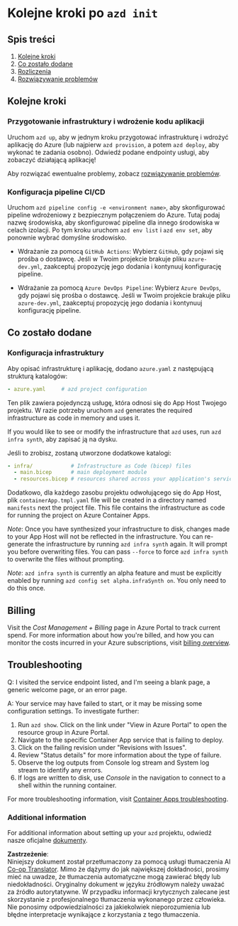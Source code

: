 <!--
CO_OP_TRANSLATOR_METADATA:
{
  "original_hash": "be745fda2aef9ee7ea772119fc6cdcf7",
  "translation_date": "2025-05-16T15:42:44+00:00",
  "source_file": "04-PracticalImplementation/samples/csharp/src/next-steps.md",
  "language_code": "pl"
}
-->
# Kolejne kroki po `azd init`

## Spis treści

1. [Kolejne kroki](../../../../../../04-PracticalImplementation/samples/csharp/src)
2. [Co zostało dodane](../../../../../../04-PracticalImplementation/samples/csharp/src)
3. [Rozliczenia](../../../../../../04-PracticalImplementation/samples/csharp/src)
4. [Rozwiązywanie problemów](../../../../../../04-PracticalImplementation/samples/csharp/src)

## Kolejne kroki

### Przygotowanie infrastruktury i wdrożenie kodu aplikacji

Uruchom `azd up`, aby w jednym kroku przygotować infrastrukturę i wdrożyć aplikację do Azure (lub najpierw `azd provision`, a potem `azd deploy`, aby wykonać te zadania osobno). Odwiedź podane endpointy usługi, aby zobaczyć działającą aplikację!

Aby rozwiązać ewentualne problemy, zobacz [rozwiązywanie problemów](../../../../../../04-PracticalImplementation/samples/csharp/src).

### Konfiguracja pipeline CI/CD

Uruchom `azd pipeline config -e <environment name>`, aby skonfigurować pipeline wdrożeniowy z bezpiecznym połączeniem do Azure. Tutaj podaj nazwę środowiska, aby skonfigurować pipeline dla innego środowiska w celach izolacji. Po tym kroku uruchom `azd env list` i `azd env set`, aby ponownie wybrać domyślne środowisko.

- Wdrażanie za pomocą `GitHub Actions`: Wybierz `GitHub`, gdy pojawi się prośba o dostawcę. Jeśli w Twoim projekcie brakuje pliku `azure-dev.yml`, zaakceptuj propozycję jego dodania i kontynuuj konfigurację pipeline.

- Wdrażanie za pomocą `Azure DevOps Pipeline`: Wybierz `Azure DevOps`, gdy pojawi się prośba o dostawcę. Jeśli w Twoim projekcie brakuje pliku `azure-dev.yml`, zaakceptuj propozycję jego dodania i kontynuuj konfigurację pipeline.

## Co zostało dodane

### Konfiguracja infrastruktury

Aby opisać infrastrukturę i aplikację, dodano `azure.yaml` z następującą strukturą katalogów:

```yaml
- azure.yaml     # azd project configuration
```

Ten plik zawiera pojedynczą usługę, która odnosi się do App Host Twojego projektu. W razie potrzeby uruchom `azd` generates the required infrastructure as code in memory and uses it.

If you would like to see or modify the infrastructure that `azd` uses, run `azd infra synth`, aby zapisać ją na dysku.

Jeśli to zrobisz, zostaną utworzone dodatkowe katalogi:

```yaml
- infra/            # Infrastructure as Code (bicep) files
  - main.bicep      # main deployment module
  - resources.bicep # resources shared across your application's services
```

Dodatkowo, dla każdego zasobu projektu odwołującego się do App Host, plik `containerApp.tmpl.yaml` file will be created in a directory named `manifests` next the project file. This file contains the infrastructure as code for running the project on Azure Container Apps.

*Note*: Once you have synthesized your infrastructure to disk, changes made to your App Host will not be reflected in the infrastructure. You can re-generate the infrastructure by running `azd infra synth` again. It will prompt you before overwriting files. You can pass `--force` to force `azd infra synth` to overwrite the files without prompting.

*Note*: `azd infra synth` is currently an alpha feature and must be explicitly enabled by running `azd config set alpha.infraSynth on`. You only need to do this once.

## Billing

Visit the *Cost Management + Billing* page in Azure Portal to track current spend. For more information about how you're billed, and how you can monitor the costs incurred in your Azure subscriptions, visit [billing overview](https://learn.microsoft.com/azure/developer/intro/azure-developer-billing).

## Troubleshooting

Q: I visited the service endpoint listed, and I'm seeing a blank page, a generic welcome page, or an error page.

A: Your service may have failed to start, or it may be missing some configuration settings. To investigate further:

1. Run `azd show`. Click on the link under "View in Azure Portal" to open the resource group in Azure Portal.
2. Navigate to the specific Container App service that is failing to deploy.
3. Click on the failing revision under "Revisions with Issues".
4. Review "Status details" for more information about the type of failure.
5. Observe the log outputs from Console log stream and System log stream to identify any errors.
6. If logs are written to disk, use *Console* in the navigation to connect to a shell within the running container.

For more troubleshooting information, visit [Container Apps troubleshooting](https://learn.microsoft.com/azure/container-apps/troubleshooting). 

### Additional information

For additional information about setting up your `azd` projektu, odwiedź nasze oficjalne [dokumenty](https://learn.microsoft.com/azure/developer/azure-developer-cli/make-azd-compatible?pivots=azd-convert).

**Zastrzeżenie**:  
Niniejszy dokument został przetłumaczony za pomocą usługi tłumaczenia AI [Co-op Translator](https://github.com/Azure/co-op-translator). Mimo że dążymy do jak największej dokładności, prosimy mieć na uwadze, że tłumaczenia automatyczne mogą zawierać błędy lub niedokładności. Oryginalny dokument w języku źródłowym należy uważać za źródło autorytatywne. W przypadku informacji krytycznych zalecane jest skorzystanie z profesjonalnego tłumaczenia wykonanego przez człowieka. Nie ponosimy odpowiedzialności za jakiekolwiek nieporozumienia lub błędne interpretacje wynikające z korzystania z tego tłumaczenia.